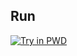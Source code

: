 ## Run

[![Try in PWD](https://git.io/fh6R2)](https://labs.play-with-docker.com/?stack=https://git.io/fh6Ru)
